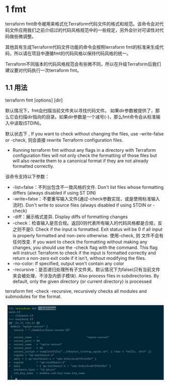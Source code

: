 
# 1 fmt

terraform fmt命令被用来格式化Terraform代码文件的格式和规范。该命令会对代码文件应用我们之前介绍过的代码风格规范中的一些规定，另外会针对可读性对代码做些微调整。

其他具有生成Terraform代码文件功能的命令会按照terraform fmt的标准来生成代码，所以请在项目中遵循fmt的代码风格以保持代码风格的统一。

Terraform不同版本的代码风格规范会有些微不同，所以在升级Terraform后我们建议要对代码执行一次terraform fmt。

## 1.1 用法

terraform fmt [options] [dir]

默认情况下，fmt会扫描当前文件夹以寻找代码文件。 如果dir参数被提供了，那么它会扫描dir指向的目录。如果dir参数是一个减号(-)，那么fmt命令会从标准输入中读取(STDIN)。

默认状态下 , If you want to check without changing the files, use -write-false or -check, 则会直接 rewrite Terraform configuration files. 
- Running terraform fmt without any flags in a directory with Terraform configuration files will not only check the formatting of those files but will also rewrite them to a canonical format if they are not already formatted correctly.


该命令支持以下参数：
- -list=false：不列出包含不一致风格的文件. Don't list files whose formatting differs (always disabled if using ST DIN)
- -write=false：不要重写输入文件(通过-check参数实现，或是使用标准输入流时). Don't write to source files (always disabled if using STDIN or -check)
- -diff：展示格式差异. Display diffs of formatting changes
- -check：检查输入是否合规。返回0则代表所有输入的代码风格都是合规，反之则不是0.  Check if the input is formatted. Exit status will be 0 if all input is properly formatted and non-zero otherwise. 使用-check, 则 文件不会有任何改变. If you want to check the formatting without making any changes, you should use the -check flag with the command. This flag will instruct Terraform to check if the input is formatted correctly and return a non-zero exit code if it isn't, without modifying the files.
- -no-color: If specified, output won't contain any color
- -recursive：是否递归处理所有子文件夹。默认情况下为false(只有当前文件夹会被处理，不涉及内嵌子模块). Also process files in subdirectories. By default, only the given directory (or current directory) is processed

terraform fmt -check -recursive, recursively checks all modules and submodules for the format.

![](image/Pasted%20image%2020231118171652.png)